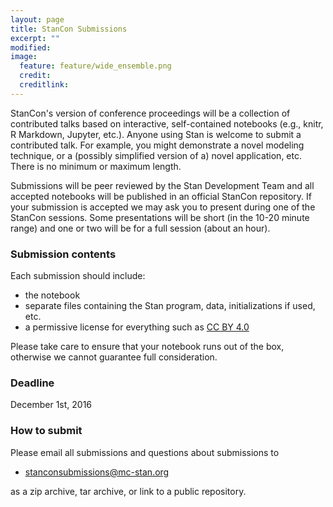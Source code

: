 ```yaml
---
layout: page
title: StanCon Submissions
excerpt: ""
modified:
image:
  feature: feature/wide_ensemble.png
  credit:
  creditlink:
---
```


StanCon's version of conference proceedings will be a collection of contributed
talks based on interactive, self-contained notebooks (e.g., knitr, R Markdown,
Jupyter, etc.). Anyone using Stan is welcome to submit a contributed talk. For
example, you might demonstrate a novel modeling technique, or a (possibly
simplified version of a) novel application, etc. There is no minimum or maximum
length.

Submissions will be peer reviewed by the Stan Development Team and all accepted
notebooks will be published in an official StanCon repository. If your
submission is accepted we may ask you to present during one of the StanCon
sessions. Some presentations will be short (in the 10-20 minute range) and one
or two will be for a full session (about an hour).

### Submission contents

Each submission should include:

* the notebook
* separate files containing the Stan program, data, initializations if used, etc.
* a permissive license for everything such as [CC BY 4.0](https://creativecommons.org/licenses/by/4.0/)

Please take care to ensure that your notebook runs out of the box, otherwise we
cannot guarantee full consideration.

### Deadline

December 1st, 2016

### How to submit

Please email all submissions and questions about submissions to

* <stanconsubmissions@mc-stan.org>

as a zip archive, tar archive, or link to a public repository.
